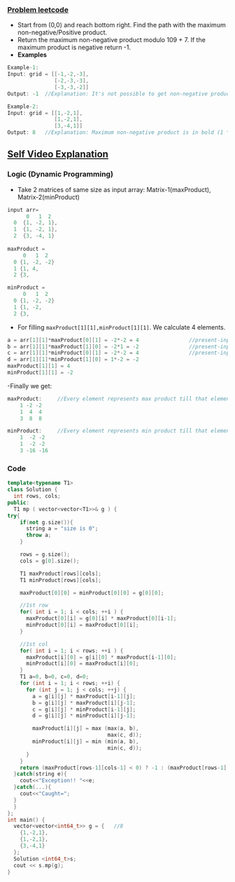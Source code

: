 ### [Problem leetcode](https://leetcode.com/problems/maximum-non-negative-product-in-a-matrix/)
- Start from (0,0) and reach bottom right. Find the path with the maximum non-negative/Positive product.
- Return the maximum non-negative product modulo 109 + 7. If the maximum product is negative return -1.
- **Examples**
```c++
Example-1:
Input: grid = [[-1,-2,-3],
               [-2,-3,-3],
               [-3,-3,-2]]
Output: -1	//Explanation: It's not possible to get non-negative product in the path from (0, 0) to (2, 2), so return -1.

Example-2:
Input: grid = [[1,-2,1],
               [1,-2,1],
               [3,-4,1]]
Output: 8	//Explanation: Maximum non-negative product is in bold (1 * 1 * -2 * -4 * 1 = 8).
```

## [Self Video Explanation](https://www.youtube.com/watch?v=rvK21xDqFxM)

### Logic (Dynamic Programming)
- Take 2 matrices of same size as input array: Matrix-1(maxProduct), Matrix-2(minProduct)
```c++
input arr=	    
      0   1  2
  0  {1, -2, 1},
  1  {1, -2, 1},
  2  {3, -4, 1}
	
maxProduct = 
     0   1  2
  0 {1, -2, -2}
  1 {1, 4,
  2 {3,

minProduct = 
     0   1  2
  0 {1, -2, -2}
  1 {1, -2,
  2 {3,	 
```  
- For filling `maxProduct[1][1],minProduct[1][1]`. We calculate 4 elements.
```c++
a = arr[1][1]*maxProduct[0][1] = -2*-2 = 4                //present-input-arr-element * Above-Product
b = arr[1][1]*maxProduct[1][0] = -2*1 = -2                //present-input-arr-element * Back-Product
c = arr[1][1]*minProduct[0][1] = -2*-2 = 4                //present-input-arr-element * Above-Product
d = arr[1][1]*minProduct[1][0] = 1*-2 = -2
maxProduct[1][1] = 4
minProduct[1][1] = -2
```
-Finally we get:
```c++
maxProduct:     //Every element represents max product till that element traversed from 0,0
    1 -2 -2
    1  4  4
    3  8  8

minProduct:     //Every element represents min product till that element traversed from 0,0
    1  -2 -2
    1  -2 -2
    3 -16 -16
```

### Code
```c++
template<typename T1>
class Solution {
  int rows, cols;
public:
  T1 mp ( vector<vector<T1>>& g ) {
try{
    if(not g.size()){
      string a = "size is 0";
      throw a;
    }

    rows = g.size();
    cols = g[0].size();

    T1 maxProduct[rows][cols];
    T1 minProduct[rows][cols];

    maxProduct[0][0] = minProduct[0][0] = g[0][0];

    //1st row
    for( int i = 1; i < cols; ++i ) {
      maxProduct[0][i] = g[0][i] * maxProduct[0][i-1];
      minProduct[0][i] = maxProduct[0][i];
    }

    //1st col
    for( int i = 1; i < rows; ++i ) {
      maxProduct[i][0] = g[i][0] * maxProduct[i-1][0];
      minProduct[i][0] = maxProduct[i][0];
    }
    T1 a=0, b=0, c=0, d=0;
    for (int i = 1; i < rows; ++i) {
      for (int j = 1; j < cols; ++j) {
        a = g[i][j] * maxProduct[i-1][j];
        b = g[i][j] * maxProduct[i][j-1];
        c = g[i][j] * minProduct[i-1][j];
        d = g[i][j] * minProduct[i][j-1];

        maxProduct[i][j] = max (max(a, b),
                                max(c, d));
        minProduct[i][j] = min (min(a, b),
                                min(c, d));
      }
    }
    return (maxProduct[rows-1][cols-1] < 0) ? -1 : (maxProduct[rows-1][cols-1] % 1000000007);
  }catch(string e){
    cout<<"Exception!! "<<e;
  }catch(...){
    cout<<"Caught=";
  }
  }
};
int main() {
  vector<vector<int64_t>> g = {   //8
    {1,-2,1},
    {1,-2,1},
    {3,-4,1}
  };
  Solution <int64_t>s;
  cout << s.mp(g);
}
```
